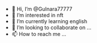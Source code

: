 - 👋 Hi, I’m @Gulnara77777
- 👀 I’m interested in nft
- 🌱 I’m currently learning english
- 💞️ I’m looking to collaborate on ...
- 📫 How to reach me ...

<!---
Gulnara77777/Gulnara77777 is a ✨ special ✨ repository because its `README.md` (this file) appears on your GitHub profile.
You can click the Preview link to take a look at your changes.
--->
